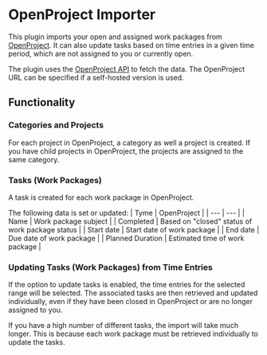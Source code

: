 # OpenProject Importer

This plugin imports your open and assigned work packages from [OpenProject](https://www.openproject.org). It can also update tasks based on time entries in a given time period, which are not assigned to you or currently open.

The plugin uses the [OpenProject API](https://www.openproject.org/docs/api/) to fetch the data. The OpenProject URL can be specified if a self-hosted version is used.

## Functionality

### Categories and Projects

For each project in OpenProject, a category as well a project is created. If you have child projects in OpenProject, the projects are assigned to the same category.

### Tasks (Work Packages)

A task is created for each work package in OpenProject.

The following data is set or updated:
| Tyme | OpenProject |
| --- | --- |
| Name | Work package subject |
| Completed | Based on "closed" status of work package status |
| Start date | Start date of work package |
| End date | Due date of work package |
| Planned Duration | Estimated time of work package |

### Updating Tasks (Work Packages) from Time Entries

If the option to update tasks is enabled, the time entries for the selected range will be selected. The associated tasks are then retrieved and updated individually, even if they have been closed in OpenProject or are no longer assigned to you.

If you have a high number of different tasks, the import will take much longer. This is because each work package must be retrieved individually to update the tasks.
